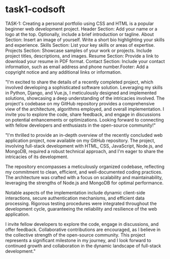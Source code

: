 # task1-codsoft
TASK-1:
  Creating a personal portfolio using CSS and HTML is a popular beginner web development
project. Header Section: Add your name or a logo at the top.
Optionally, include a brief introduction or tagline.
About Section: Insert an image of yourself.
Write a short bio highlighting your skills and experience.
Skills Section: List your key skills or areas of expertise.
Projects Section: Showcase samples of your work or projects.
Include project titles, descriptions, and images.
Resume Section: Provide a link to download your resume in PDF format.
Contact Section: Include your contact information, such as email address and phone
number.Footer: Add a copyright notice and any additional links or information.

"I'm excited to share the details of a recently completed project, which involved developing a sophisticated software solution. Leveraging my skills in Python, Django, and Vue.js, I meticulously designed and implemented solutions, showcasing a deep understanding of the intricacies involved. The project's codebase on my GitHub repository provides a comprehensive view of the architecture, algorithms employed, and overall implementation. I invite you to explore the code, share feedback, and engage in discussions on potential enhancements or optimizations. Looking forward to connecting with fellow developers and enthusiasts in the open-source community!"


"I'm thrilled to provide an in-depth overview of the recently concluded web application project, now available on my GitHub repository. The project, involving full-stack development with HTML, CSS, JavaScript, Node.js, and MongoDB, required a robust technical approach, and I'm eager to share the intricacies of its development.

The repository encompasses a meticulously organized codebase, reflecting my commitment to clean, efficient, and well-documented coding practices. The architecture was crafted with a focus on scalability and maintainability, leveraging the strengths of Node.js and MongoDB for optimal performance.

Notable aspects of the implementation include dynamic client-side interactions, secure authentication mechanisms, and efficient data processing. Rigorous testing procedures were integrated throughout the development cycle, guaranteeing the reliability and resilience of the web application.

I invite fellow developers to explore the code, engage in discussions, and offer feedback. Collaborative contributions are encouraged, as I believe in the collective strength of the open-source community. This project represents a significant milestone in my journey, and I look forward to continued growth and collaboration in the dynamic landscape of full-stack development."
